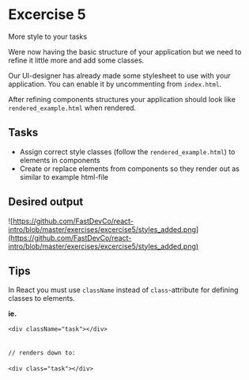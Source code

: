 # Excercise 5

More style to your tasks

Were now having the basic structure of your application but we need to refine it little more and add some classes.

Our UI-designer has already made some stylesheet to use with your application. You can enable it by uncommenting from `index.html`.

After refining components structures your application should look like `rendered_example.html` when rendered.

## Tasks
- Assign correct style classes (follow the `rendered_example.html`) to elements in components
- Create or replace elements from components so they render out as similar to example html-file

## Desired output
![https://github.com/FastDevCo/react-intro/blob/master/exercises/excercise5/styles_added.png](https://github.com/FastDevCo/react-intro/blob/master/exercises/excercise5/styles_added.png)

## Tips

In React you must use `className` instead of `class`-attribute for defining classes to elements.

**ie.**

```
<div className="task"></div>


// renders down to:

<div class="task"></div>
```
